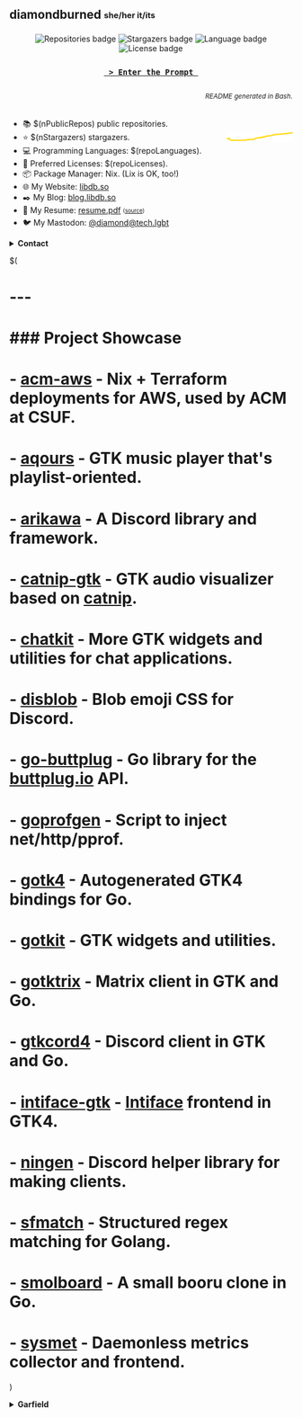## diamondburned <sub><sup>she/her it/its</sup></sub>

<p align="center">
	<img alt="Repositories badge" src="https://img.shields.io/badge/Public%20Repositories-$(nPublicRepos)-%23248eb7" />
	<img alt="Stargazers badge" src="https://img.shields.io/badge/Stargazers-$(nStargazers)-%23bf5d2f" />
    <img alt="Language badge" src="https://img.shields.io/badge/Favorite%20Language-$(repoLanguageTop)-%23e05d44" />
    <img alt="License badge" src="https://img.shields.io/badge/Favorite%20License-$(repoLicenseTop)-%23f1e05a" />
	<br>
</p>

<h3 align="center">
	<a href="https://libdb.so">
		<code> &gt; Enter the Prompt </code>
	</a>
</h3>

<h6 align="right">
	<sub>README generated in Bash.</sub>
</h6>

- 📚️ $(nPublicRepos) public repositories.
- ⭐️ $(nStargazers) stargazers. <img align="right" alt="Stars graph" src="sparklines/stargazers.svg" height="18px" />
- 💻️ Programming Languages: $(repoLanguages).
- 📃️ Preferred Licenses: $(repoLicenses).
- 📦️ Package Manager: Nix. (Lix is OK, too!)
- 🌐️ My Website: [libdb.so](https://libdb.so/)
- ✒️ My Blog: [blog.libdb.so](https://blog.libdb.so/)
- 💼 My Resume: [resume.pdf](https://github.com/diamondburned/resume/blob/main/resume.pdf)
  <sub><sup>([source](https://github.com/diamondburned/resume/blob/main/resume.json))</sup></sub>
- 🐦️ My Mastodon: [@diamond@tech.lgbt](https://tech.lgbt/@diamond)

<details>
<summary><b>Contact</b></summary>

I hang out in the following places:

- [Matrix](https://matrix.to/#/#nixhub-home:matrix.org)
- [Discord](https://discord.gg/hnzYamS)
- [Mastodon](https://tech.lgbt/@diamond)

</details>

$(
# ---
# 
# ### Project Showcase
# 
# - [acm-aws](https://github.com/diamondburned/acm-aws) - Nix + Terraform deployments for AWS, used by ACM at CSUF.
# - [aqours](https://github.com/diamondburned/aqours) - GTK music player that's playlist-oriented.
# - [arikawa](https://github.com/diamondburned/arikawa) - A Discord library and framework.
# - [catnip-gtk](https://github.com/diamondburned/catnip-gtk) - GTK audio visualizer based on [catnip](https://github.com/noriah/catnip).
# - [chatkit](https://github.com/diamondburned/chatkit) - More GTK widgets and utilities for chat applications.
# - [disblob](https://github.com/diamondburned/disblob) - Blob emoji CSS for Discord.
# - [go-buttplug](https://github.com/diamondburned/go-buttplug) - Go library for the [buttplug.io](https://buttplug-spec.docs.buttplug.io/) API.
# - [goprofgen](https://github.com/diamondburned/goprofgen) - Script to inject net/http/pprof.
# - [gotk4](https://github.com/diamondburned/gotk4) - Autogenerated GTK4 bindings for Go.
# - [gotkit](https://github.com/diamondburned/gotkit) - GTK widgets and utilities.
# - [gotktrix](https://github.com/diamondburned/gotktrix) - Matrix client in GTK and Go.
# - [gtkcord4](https://github.com/diamondburned/gtkcord4) - Discord client in GTK and Go.
# - [intiface-gtk](https://github.com/diamondburned/intiface-gtk) - [Intiface](https://github.com/intiface/intiface-cli-rs) frontend in GTK4.
# - [ningen](https://github.com/diamondburned/ningen) - Discord helper library for making clients.
# - [sfmatch](https://github.com/diamondburned/sfmatch) - Structured regex matching for Golang.
# - [smolboard](https://github.com/diamondburned/smolboard) - A small booru clone in Go.
# - [sysmet](https://github.com/diamondburned/sysmet) - Daemonless metrics collector and frontend.
)

<details>
<summary><b>Garfield</b></summary>

![garfield](static/garfield.png)

I don't know what you expected.
</details>
